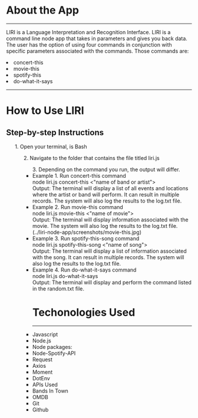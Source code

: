 # About the App
<hr>

LIRI is a Language Interpretation and Recognition Interface. 
LIRI is a command line node app that takes in parameters and gives you back data.
The user has the option of using four commands in conjunction with specific parameters associated with the commands.
Those commands are:
<li>concert-this
<br>
<li>movie-this
<br>
<li>spotify-this
<br>
<li>do-what-it-says

<hr>

# How to Use LIRI

## Step-by-step Instructions
<ul>1. Open your terminal, is Bash
<ul>2. Navigate to the folder that contains the file titled liri.js
<ul>3. Depending on the command you run, the output will differ.
    <li>Example 1. Run concert-this command
    <br>
        node liri.js concert-this <"name of band or artist">
        <br>
        Output: The terminal will display a list of all events and locations where the artist or band will perform.
        It can result in multiple records. The system will also log the results to the log.txt file.
        <!-- Screenshot -->
        <br>
    <li>Example 2. Run movie-this command
    <br>
        node liri.js movie-this <"name of movie">
        <br>
        Output: The terminal will display information associated with the movie.
        The system will also log the results to the log.txt file.
        <br>
        (../liri-node-app/screenshots/movie-this.jpg)
        <br>
    <li>Example 3. Run spotify-this-song command
    <br>
        node liri.js spotify-this-song <"name of song">
        <br>
        Output: The terminal will display a list of information associated with the song. 
        It can result in multiple records. The system will also log the results to the log.txt file.
        <!-- screenshot -->
        <br>
    <li>Example 4. Run do-what-it-says command
    <br>
        node liri.js do-what-it-says
        <br>
        Output: The terminal will display and perform the command listed in the random.txt file.
        <!-- screenshot -->
        <br>
    

# Techonologies Used
<hr>
<li>Javascript
<li>Node.js
<li>Node packages:
    <li>Node-Spotify-API
    <li>Request
    <li>Axios
    <li>Moment
    <li>DotEnv
<li>APIs Used
    <li>Bands In Town
    <li>OMDB
<li>Git
<li>Github